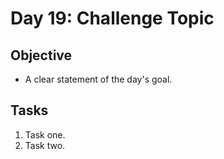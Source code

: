 # Day 19: Challenge Topic

## Objective

- A clear statement of the day's goal.

## Tasks

1. Task one.
2. Task two.
